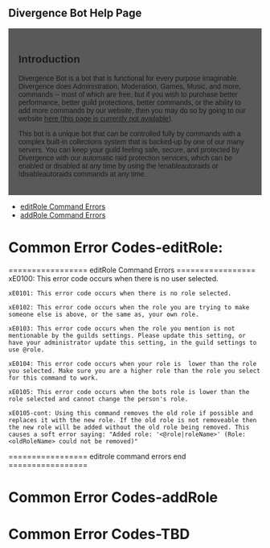 ## Divergence Bot Help Page

<div style="background-color: #595959;font-family: Arial, Helvetica, sans-serif;padding: 20px;">
    <h2>Introduction</h2>
    <p>Divergence Bot is a bot that is functional for every purpose imaginable. Divergence does Administration, Moderation, Games, Music, and more, commands -- most of which are free, but if you wish to purchase better performance, better guild protections, better commands, or the ability to add more commands by our website, then you may do so by going to our website <a href>here (this page is currently not available)</a>.
    </p> 
    <p>This bot is a unique bot that can be controlled fully by commands with a complex built-in collections system that is backed-up by one of our many servers. You can keep your guild feeling safe, secure, and protected by Divergence with our automatic raid protection services, which can be enabled or disabled at any time by using the !enableautoraids or !disableautoraids commands at any time.
    </p>
</div>
<ul>
<li><a href="#common-error-codes">editRole Command Errors</a></li>
<li><a href="#common-error-codes-addrole">addRole Command Errors</a></li>
</ul>


# Common Error Codes-editRole:

<p>================= editRole Command Errors =================
    xE0100: This error code occurs when there is no user selected.

    xE0101: This error code occurs when there is no role selected.

    xE0102: This error code occurs when the role you are trying to make someone else is above, or the same as, your own role.

    xE0103: This error code occurs when the role you mention is not mentionable by the guilds settings. Please update this setting, or have your administrator update this setting, in the guild settings to use @role.

    xE0104: This error code occurs when your role is  lower than the role you selected. Make sure you are a higher role than the role you select for this command to work.

    xE0105: This error code occurs when the bots role is lower than the role selected and cannot change the person's role.

    xE0105-cont: Using this command removes the old role if possible and replaces it with the new role. If the old role is not removeable then the new role will be added without the old role being removed. This causes a soft error saying: "Added role: '<@role|roleName>' (Role: <oldRoleName> could not be removed)"
================= editrole command errors end =================
</p>

# Common Error Codes-addRole


# Common Error Codes-TBD